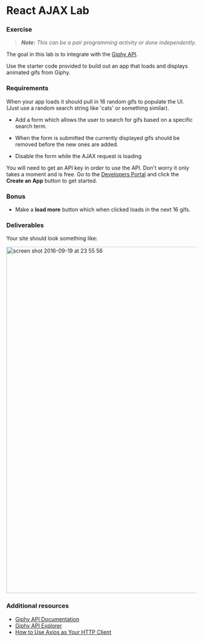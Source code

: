 # React AJAX Lab

### Exercise

> ***Note:*** _This can be a pair programming activity or done independently._

The goal in this lab is to integrate with the [Giphy API](https://github.com/Giphy/GiphyAPI).

Use the starter code provided to build out an app that loads and displays animated gifs from Giphy.

### Requirements

When your app loads it should pull in 16 random gifs to populate the UI. (Just use a random search string like 'cats' or something similar).

- Add a form which allows the user to search for gifs based on a specific search term.

- When the form is submitted the currently displayed gifs should be removed before the new ones are added.

- Disable the form while the AJAX request is loading

You will need to get an API key in order to use the API. Don't worry it only takes a moment and is free. Go to the [Developers Portal](https://developers.giphy.com/) and click the **Create an App** button to get started.

### Bonus

- Make a **load more** button which when clicked loads in the next 16 gifs.

### Deliverables

Your site should look something like:

<img width="915" alt="screen shot 2016-09-19 at 23 55 56" src="https://cloud.githubusercontent.com/assets/40461/18651679/af9475f2-7ec4-11e6-81e5-f94f9d548f0a.png">

### Additional resources

- [Giphy API Documentation](https://github.com/Giphy/GiphyAPI)
- [Giphy API Explorer](https://developers.giphy.com/explorer/)
- [How to Use Axios as Your HTTP Client](http://codeheaven.io/how-to-use-axios-as-your-http-client/)
